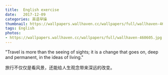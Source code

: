 ```yaml
---
title:  English exercise
date:   2017-12-09
categories: 英语早操
thumbnail: https://wallpapers.wallhaven.cc/wallpapers/full/wallhaven-460605.jpg
tags: English
photos:
- https://wallpapers.wallhaven.cc/wallpapers/full/wallhaven-460605.jpg
---
```


"Travel is more than the seeing of sights; it is a change that goes on, deep and permanent, in the ideas of living."
<p>旅行不仅仅是看风景，还能给人生观念带来深远的改变。</p>
